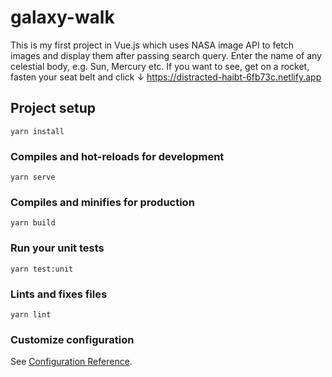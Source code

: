 # galaxy-walk

This is my first project in Vue.js which uses NASA image API to fetch images and display them after passing 
search query. 
Enter the name of any celestial body, e.g. Sun, Mercury etc.
If you want to see, get on a rocket, fasten your seat belt and click ↓ 
https://distracted-haibt-6fb73c.netlify.app

## Project setup
```
yarn install
```

### Compiles and hot-reloads for development
```
yarn serve
```

### Compiles and minifies for production
```
yarn build
```

### Run your unit tests
```
yarn test:unit
```

### Lints and fixes files
```
yarn lint
```

### Customize configuration
See [Configuration Reference](https://cli.vuejs.org/config/).
